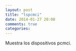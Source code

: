 ```yaml
---
layout: post
title: "lspcmci"
date: 2014-01-27 20:08
comments: true
categories: 
---
```

Muestra los dispositivos pcmci.

